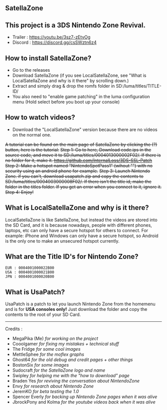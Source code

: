 ## SatellaZone
## This project is a 3DS Nintendo Zone Revival.  
* Trailer : https://youtu.be/3sz7-zEtvOg 
* Discord : https://discord.gg/csSWztn6z4  

## How to install SatellaZone?

* Go to the releases
* Download SatellaZone (if you see LocalSatellaZone, see "What is LocalSatellaZone and why is it there" by scrolling down.)
* Extract and simply drag & drop the romfs folder in SD:/luma/titles/TITLE-ID/
* You also need to "enable game patching" in the luma configuration menu (Hold select before you boot up your console)

## How to watch videos?
* Download the "LocalSatellaZone" version because there are no videos on the normal one.

~~A tutorial can be found on the main page of SatellaZone by clicking the (?) button, here is the tutorial:~~
~~Step 1: Go to here, Download code.ips in the source code, and move it to SD:/luma/titles/0004013000002F02/. If there is no folder for it, make it. https://github.com/InternalLoss/3DS-SSL-Patch~~
~~Step 2: Make a hotspot named "NintendoSpotPass1" (wihout "") with no security using an android phone for example.~~
~~Step 3: Launch Nintendo Zone. if you can't, download usapatch.zip and copy the contents to SD:/luma/titles/0004003000008F02/. If there isn't the title id, make the folder in the titles folder. If you get an error when you connect to it, ignore it.~~
~~Step 4: Enjoy!~~

## What is LocalSatellaZone and why is it there?
LocalSatellaZone is like SatellaZone, but instead the videos are stored into the SD Card, and it is because nowadays, people with different phones, laptops, etc can only have a secure hotspot for others to connect. For example: iPhone and Windows can only have a secure hotspot, so Android is the only one to make an unsecured hotspot currently.

## What are the Title ID's for Nintendo Zone?

    EUR : 0004001000022B00
    USA : 0004001000021B00
    JPN : 0004001000020B00

## What is UsaPatch?

UsaPatch is a patch to let you launch Nintendo Zone from the homemenu and is for **USA consoles only!** Just download the folder and copy the contents to the root of your SD Card.

---
Credits : 
* MegaPika (Me) *for working on the project*
* Cooolgamer *for fixing my mistakes + technical stuff*
* The Fridge *for some cool images*
* MettleSphee *for the moflex graphs*
* Ghost64 *for the old debug and credit pages + other things*
* BostonSix *for some images*
* Sudocraft *for the SatellaZone logo and name*
* Swipley *for helping me with the "how to download" page*
* Braden Yes *for reviving the conversation about NintendoZone*
* Envy *for research about Nintendo Zone*
* JeremKO *for beta testing the 1.0*
* Spencer Everly *for backing up Nintendo Zone pages when it was alive*
* JbrockPony and Kolma *for the youtube videos back when it was alive*
